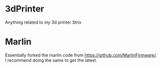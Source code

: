 # 3dPrinter
Anything related to my 3d printer Strix

# Marlin
Essentially forked the marlin code from https://github.com/MarlinFirmware/.  I recommend doing the same to get the latest.
